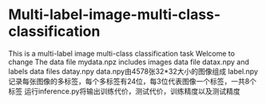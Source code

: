 # Multi-label-image-multi-class-classification
This is a multi-label image multi-class classification task
Welcome to change
The data file mydata.npz includes images data file datax.npy and labels data files datay.npy
data.npy由4578张32*32大小的图像组成
label.npy记录每张图像的多标签，每个多标签有24位，每3位代表图像一个标签，一共8个标签
运行inference.py将输出训练代价，测试代价，训练精度以及测试精度
